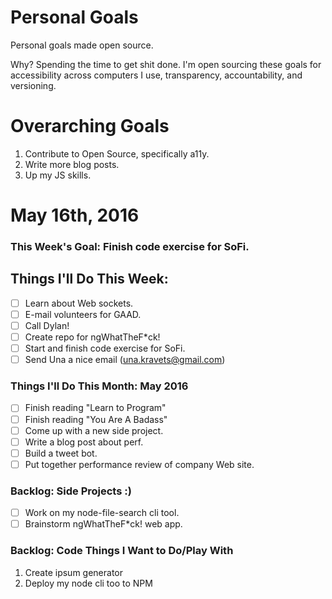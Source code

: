 Personal Goals
==============

Personal goals made open source.

Why? Spending the time to get shit done. I'm open sourcing these goals for accessibility across computers I use, transparency, accountability, and versioning.

# Overarching Goals
1. Contribute to Open Source, specifically a11y.
2. Write more blog posts.
3. Up my JS skills.

# May 16th, 2016

### This Week's Goal: Finish code exercise for SoFi.

## Things I'll Do This Week:
- [ ] Learn about Web sockets.
- [ ] E-mail volunteers for GAAD.
- [ ] Call Dylan!
- [ ] Create repo for ngWhatTheF*ck!
- [ ] Start and finish code exercise for SoFi.
- [ ] Send Una a nice email (una.kravets@gmail.com)

### Things I'll Do This Month: May 2016
- [ ] Finish reading "Learn to Program"
- [ ] Finish reading "You Are A Badass"
- [ ] Come up with a new side project.
- [ ] Write a blog post about perf.
- [ ] Build a tweet bot.
- [ ] Put together performance review of company Web site.

### Backlog: Side Projects :)
- [ ] Work on my node-file-search cli tool.
- [ ] Brainstorm ngWhatTheF*ck! web app.

### Backlog: Code Things I Want to Do/Play With
1. Create ipsum generator
2. Deploy my node cli too to NPM
